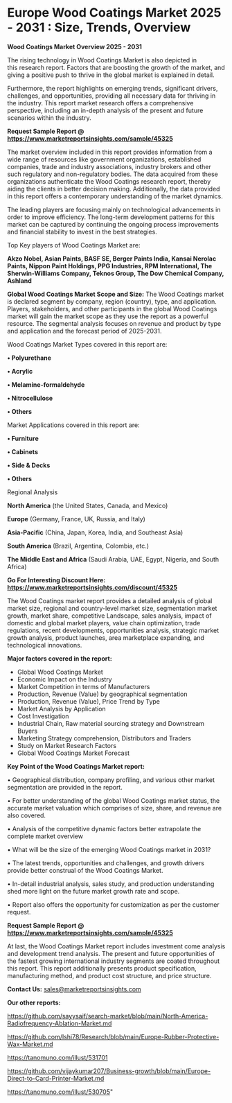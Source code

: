 # Europe Wood Coatings Market 2025 - 2031 : Size, Trends, Overview

<Strong> Wood Coatings Market Overview 2025 - 2031</strong>

The rising technology in Wood Coatings Market is also depicted in this research report. Factors that are boosting the growth of the market, and giving a positive push to thrive in the global market is explained in detail.

Furthermore, the report highlights on emerging trends, significant drivers, challenges, and opportunities, providing all necessary data for thriving in the industry. This report market research offers a comprehensive perspective, including an in-depth analysis of the present and future scenarios within the industry.

<strong>Request Sample Report @ <a href=https://www.marketreportsinsights.com/sample/45325>https://www.marketreportsinsights.com/sample/45325</a></strong>

The market overview included in this report provides information from a wide range of resources like government organizations, established companies, trade and industry associations, industry brokers and other such regulatory and non-regulatory bodies. The data acquired from these organizations authenticate the Wood Coatings research report, thereby aiding the clients in better decision making. Additionally, the data provided in this report offers a contemporary understanding of the market dynamics.

The leading players are focusing mainly on technological advancements in order to improve efficiency. The long-term development patterns for this market can be captured by continuing the ongoing process improvements and financial stability to invest in the best strategies.

Top Key players of Wood Coatings Market are:

<strong>Akzo Nobel, Asian Paints, BASF SE, Berger Paints India, Kansai Nerolac Paints, Nippon Paint Holdings, PPG Industries, RPM International, The Sherwin-Williams Company, Teknos Group, The Dow Chemical Company, Ashland</strong>

<strong><b>Global Wood Coatings Market Scope and Size:</b></strong>
The Wood Coatings market is declared segment by company, region (country), type, and application. Players, stakeholders, and other participants in the global Wood Coatings market will gain the market scope as they use the report as a powerful resource. The segmental analysis focuses on revenue and product by type and application and the forecast period of 2025-2031.

Wood Coatings Market Types covered in this report are:

<strong>•  Polyurethane

•  Acrylic

•  Melamine-formaldehyde

•  Nitrocellulose

•  Others</strong>

Market Applications covered in this report are:

<strong>•  Furniture

•  Cabinets

•  Side & Decks

•  Others</strong> 

Regional Analysis

<strong>North America</strong> (the United States, Canada, and Mexico)

<strong>Europe</strong> (Germany, France, UK, Russia, and Italy)

<strong>Asia-Pacific</strong> (China, Japan, Korea, India, and Southeast Asia)

<strong>South America</strong> (Brazil, Argentina, Colombia, etc.)

<strong>The Middle East and Africa</strong> (Saudi Arabia, UAE, Egypt, Nigeria, and South Africa)

<strong>Go For Interesting Discount Here: <a href=https://www.marketreportsinsights.com/discount/45325>https://www.marketreportsinsights.com/discount/45325</a></strong>

The Wood Coatings market report provides a detailed analysis of global market size, regional and country-level market size, segmentation market growth, market share, competitive Landscape, sales analysis, impact of domestic and global market players, value chain optimization, trade regulations, recent developments, opportunities analysis, strategic market growth analysis, product launches, area marketplace expanding, and technological innovations.

<strong><b>Major factors covered in the report:</b></strong>
<ul>
  <li>Global Wood Coatings Market </li>
  <li>Economic Impact on the Industry</li>
  <li>Market Competition in terms of Manufacturers</li>
  <li>Production, Revenue (Value) by geographical segmentation</li>
  <li>Production, Revenue (Value), Price Trend by Type</li>
  <li>Market Analysis by Application</li>
  <li>Cost Investigation</li>
  <li>Industrial Chain, Raw material sourcing strategy and Downstream Buyers</li>
  <li>Marketing Strategy comprehension, Distributors and Traders</li>
  <li>Study on Market Research Factors</li>
  <li>Global Wood Coatings Market Forecast</li>
</ul>

<strong><b>Key Point of the Wood Coatings Market report:</b></strong>

• Geographical distribution, company profiling, and various other market segmentation are provided in the report.

• For better understanding of the global Wood Coatings market status, the accurate market valuation which comprises of size, share, and revenue are also covered.

• Analysis of the competitive dynamic factors better extrapolate the complete market overview

• What will be the size of the emerging Wood Coatings market in 2031?

• The latest trends, opportunities and challenges, and growth drivers provide better construal of the Wood Coatings Market.

• In-detail industrial analysis, sales study, and production understanding shed more light on the future market growth rate and scope.

• Report also offers the opportunity for customization as per the customer request.

<strong>Request Sample Report @ <a href=https://www.marketreportsinsights.com/sample/45325>https://www.marketreportsinsights.com/sample/45325</a></strong>

At last, the Wood Coatings Market report includes investment come analysis and development trend analysis. The present and future opportunities of the fastest growing international industry segments are coated throughout this report. This report additionally presents product specification, manufacturing method, and product cost structure, and price structure.

<strong>Contact Us:</strong>
sales@marketreportsinsights.com

<strong>Our other reports:</strong>

<a href=https://github.com/sayysaif/search-market/blob/main/North-America-Radiofrequency-Ablation-Market.md>https://github.com/sayysaif/search-market/blob/main/North-America-Radiofrequency-Ablation-Market.md</a>

<a href=https://github.com/Ishi78/Research/blob/main/Europe-Rubber-Protective-Wax-Market.md>https://github.com/Ishi78/Research/blob/main/Europe-Rubber-Protective-Wax-Market.md</a>

<a href=https://tanomuno.com/illust/531701>https://tanomuno.com/illust/531701</a>

<a href=https://github.com/vijaykumar207/Business-growth/blob/main/Europe-Direct-to-Card-Printer-Market.md>https://github.com/vijaykumar207/Business-growth/blob/main/Europe-Direct-to-Card-Printer-Market.md</a>

<a href=https://tanomuno.com/illust/530705>https://tanomuno.com/illust/530705</a>"

